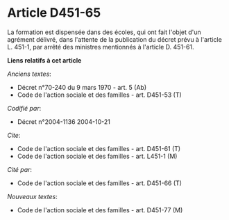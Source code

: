 # Article D451-65

La formation est dispensée dans des écoles, qui ont fait l'objet d'un agrément délivré, dans l'attente de la publication du
décret prévu à l'article L. 451-1, par arrêté des ministres mentionnés à l'article D. 451-61.

**Liens relatifs à cet article**

_Anciens textes_:

  - Décret n°70-240 du 9 mars 1970 - art. 5 (Ab)
  - Code de l'action sociale et des familles - art. D451-53 (T)

_Codifié par_:

  - Décret n°2004-1136 2004-10-21

_Cite_:

  - Code de l'action sociale et des familles - art. D451-61 (T)
  - Code de l'action sociale et des familles - art. L451-1 (M)

_Cité par_:

  - Code de l'action sociale et des familles - art. D451-66 (T)

_Nouveaux textes_:

  - Code de l'action sociale et des familles - art. D451-77 (M)
